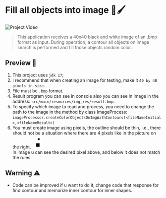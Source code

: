 # Fill all objects into image 🎨🖌️

![Project Video](src/main/resources/img_for_git/test_work_app.gif)

> This application receives a 40x40 black and white image of an 
> .bmp format as input. 
> During operation, 
> a contour all objects on image search is performed 
> and fill those objects random color.

## Preview 🎨
1. This project uses `jdk 17`;
2. I recommend that when creating an image for testing, 
make it `40 by 40 pixels in size`. 
3. File must be `.bmp` format.
4. Result program you can see in console also you can 
see in image in the address:  `src/main/resources/img_res/result.bmp`.
5. To specify which image to read and process,
   you need to change the path to the image in the method by class 
ImageProcess: 
`imageProcessor.createColorObjectsOnImgWithContours(<fileNameInitial>,<fileNameResult>)`
6. You must create image using pixels, the outline should be thin, 
i.e., there should not be a situation where there are 4 pixels 
like in the picture on the right. ![img.png](src/main/resources/img_for_git/rule.png)
<br>In image u can see the desired pixel above, 
and below it does not match the rules.

## Warning ⚠️
  - Code can be improved if u want to do it, change code that response for find
contour and memorize inner contour for inner shapes.
